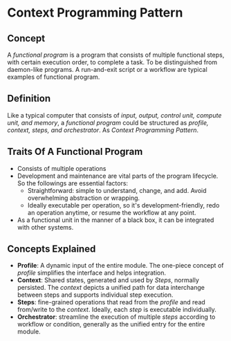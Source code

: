 
# Context Programming Pattern

## Concept
A _functional program_ is a program that consists of multiple functional steps, with certain execution order, to complete a task. To be distinguished from daemon-like programs. A run-and-exit script or a workflow are typical examples of functional program.

## Definition
Like a typical computer that consists of _input, output, control unit, compute unit, and memory_, a _functional program_ could be structured as _profile, context, steps, and orchestrator_. As _Context Programming Pattern_.

## Traits Of A Functional Program
- Consists of multiple operations
- Development and maintenance are vital parts of the program lifecycle. So the followings are essential factors:
  - Straightforward: simple to understand, change, and add. Avoid overwhelming abstraction or wrapping.
  - Ideally executable per operation, so it's development-friendly, redo an operation anytime, or resume the workflow at any point.
- As a functional unit in the manner of a black box, it can be integrated with other systems.

## Concepts Explained
- **Profile**: A dynamic input of the entire module. The one-piece concept of _profile_ simplifies the interface and helps integration.
- **Context**: Shared states, generated and used by _Steps_, normally persisted. The _context_ depicts a unified path for data interchange between steps and supports individual step execution.
- **Steps**: fine-grained operations that read from the _profile_ and read from/write to the _context_. Ideally, each _step_ is executable individually.
- **Orchestrator**: streamline the execution of multiple _steps_ according to workflow or condition, generally as the unified entry for the entire module.
